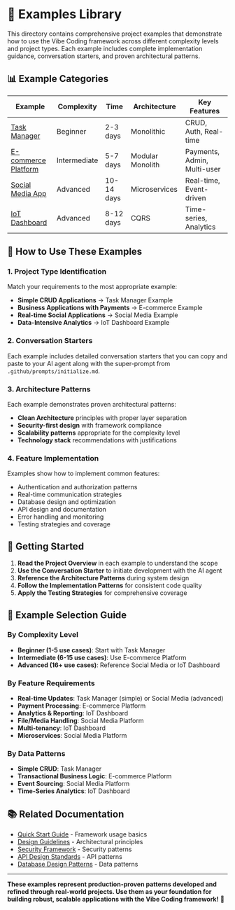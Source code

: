 # 🎯 Examples Library

This directory contains comprehensive project examples that demonstrate how to use the Vibe Coding framework across different complexity levels and project types. Each example includes complete implementation guidance, conversation starters, and proven architectural patterns.

## 📊 Example Categories

| Example | Complexity | Time | Architecture | Key Features |
|---------|------------|------|--------------|--------------|
| [Task Manager](task-manager/) | Beginner | 2-3 days | Monolithic | CRUD, Auth, Real-time |
| [E-commerce Platform](ecommerce/) | Intermediate | 5-7 days | Modular Monolith | Payments, Admin, Multi-user |
| [Social Media App](social-media/) | Advanced | 10-14 days | Microservices | Real-time, Event-driven |
| [IoT Dashboard](iot-dashboard/) | Advanced | 8-12 days | CQRS | Time-series, Analytics |

## 🎯 How to Use These Examples

### 1. Project Type Identification
Match your requirements to the most appropriate example:
- **Simple CRUD Applications** → Task Manager Example
- **Business Applications with Payments** → E-commerce Example
- **Real-time Social Applications** → Social Media Example
- **Data-Intensive Analytics** → IoT Dashboard Example

### 2. Conversation Starters
Each example includes detailed conversation starters that you can copy and paste to your AI agent along with the super-prompt from `.github/prompts/initialize.md`.

### 3. Architecture Patterns
Each example demonstrates proven architectural patterns:
- **Clean Architecture** principles with proper layer separation
- **Security-first design** with framework compliance
- **Scalability patterns** appropriate for the complexity level
- **Technology stack** recommendations with justifications

### 4. Feature Implementation
Examples show how to implement common features:
- Authentication and authorization patterns
- Real-time communication strategies
- Database design and optimization
- API design and documentation
- Error handling and monitoring
- Testing strategies and coverage

## 🚀 Getting Started

1. **Read the Project Overview** in each example to understand the scope
2. **Use the Conversation Starter** to initiate development with the AI agent
3. **Reference the Architecture Patterns** during system design
4. **Follow the Implementation Patterns** for consistent code quality
5. **Apply the Testing Strategies** for comprehensive coverage

## 🎯 Example Selection Guide

### By Complexity Level
- **Beginner (1-5 use cases)**: Start with Task Manager
- **Intermediate (6-15 use cases)**: Use E-commerce Platform
- **Advanced (16+ use cases)**: Reference Social Media or IoT Dashboard

### By Feature Requirements
- **Real-time Updates**: Task Manager (simple) or Social Media (advanced)
- **Payment Processing**: E-commerce Platform
- **Analytics & Reporting**: IoT Dashboard
- **File/Media Handling**: Social Media Platform
- **Multi-tenancy**: IoT Dashboard
- **Microservices**: Social Media Platform

### By Data Patterns
- **Simple CRUD**: Task Manager
- **Transactional Business Logic**: E-commerce Platform
- **Event Sourcing**: Social Media Platform
- **Time-Series Analytics**: IoT Dashboard

## 📚 Related Documentation

- [Quick Start Guide](../QUICKSTART.md) - Framework usage basics
- [Design Guidelines](../design.md) - Architectural principles
- [Security Framework](../security_framework.md) - Security patterns
- [API Design Standards](../api_design_standards.md) - API patterns
- [Database Design Patterns](../database_design_patterns.md) - Data patterns

---

**These examples represent production-proven patterns developed and refined through real-world projects. Use them as your foundation for building robust, scalable applications with the Vibe Coding framework!** 🎯
